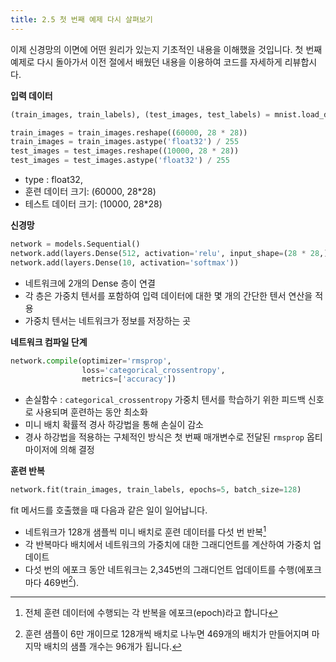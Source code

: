```yaml
---
title: 2.5 첫 번째 예제 다시 살펴보기
---
```


이제 신경망의 이면에 어떤 원리가 있는지 기초적인 내용을 이해했을 것입니다. 첫 번째 예제로 다시 돌아가서 이전 절에서 배웠던 내용을 이용하여 코드를 자세하게 리뷰합시다.

**입력 데이터**

```python
(train_images, train_labels), (test_images, test_labels) = mnist.load_data()

train_images = train_images.reshape((60000, 28 * 28))
train_images = train_images.astype('float32') / 255
test_images = test_images.reshape((10000, 28 * 28))
test_images = test_images.astype('float32') / 255
```

- type : float32,
- 훈련 데이터 크기: (60000, 28*28)
- 테스트 데이터 크기: (10000, 28*28) 

**신경망**

```python
network = models.Sequential()
network.add(layers.Dense(512, activation='relu', input_shape=(28 * 28,)))
network.add(layers.Dense(10, activation='softmax'))
```

- 네트워크에 2개의 Dense 층이 연결
- 각 층은 가중치 텐서를 포함하여 입력 데이터에 대한 몇 개의 간단한 텐서 연산을 적용
- 가중치 텐서는 네트워크가 정보를 저장하는 곳

**네트워크 컴파일 단계**

```python
network.compile(optimizer='rmsprop',
                loss='categorical_crossentropy',
                metrics=['accuracy'])
```

- 손실함수 : `categorical_crossentropy` 
가중치 텐서를 학습하기 위한 피드백 신호로 사용되며 훈련하는 동안 최소화
- 미니 배치 확률적 경사 하강법을 통해 손실이 감소
- 경사 하강법을 적용하는 구체적인 방식은 첫 번째 매개변수로 전달된 `rmsprop` 옵티마이저에 의해 결정

**훈련 반복**

```python
network.fit(train_images, train_labels, epochs=5, batch_size=128)
```

fit 메서드를 호출했을 때 다음과 같은 일이 일어납니다.

- 네트워크가 128개 샘플씩 미니 배치로 훈련 데이터를 다섯 번 반복[^1]
- 각 반복마다 배치에서 네트워크의 가중치에 대한 그래디언트를 계산하여 가중치 업데이트
- 다섯 번의 에포크 동안 네트워크는 2,345번의 그래디언트 업데이트를 수행(에포크마다 469번[^2]).

[^1]: 전체 훈련 데이터에 수행되는 각 반복을 에포크(epoch)라고 합니다
[^2]: 훈련 샘플이 6만 개이므로 128개씩 배치로 나누면 469개의 배치가 만들어지며 마지막 배치의 샘플 개수는 96개가 됩니다.
